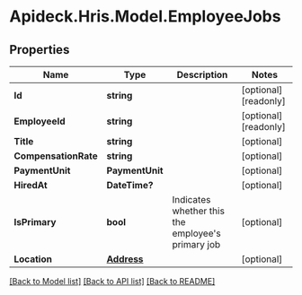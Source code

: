 # Apideck.Hris.Model.EmployeeJobs

## Properties

Name | Type | Description | Notes
------------ | ------------- | ------------- | -------------
**Id** | **string** |  | [optional] [readonly] 
**EmployeeId** | **string** |  | [optional] [readonly] 
**Title** | **string** |  | [optional] 
**CompensationRate** | **string** |  | [optional] 
**PaymentUnit** | **PaymentUnit** |  | [optional] 
**HiredAt** | **DateTime?** |  | [optional] 
**IsPrimary** | **bool** | Indicates whether this the employee&#39;s primary job | [optional] 
**Location** | [**Address**](Address.md) |  | [optional] 

[[Back to Model list]](../README.md#documentation-for-models) [[Back to API list]](../README.md#documentation-for-api-endpoints) [[Back to README]](../README.md)

